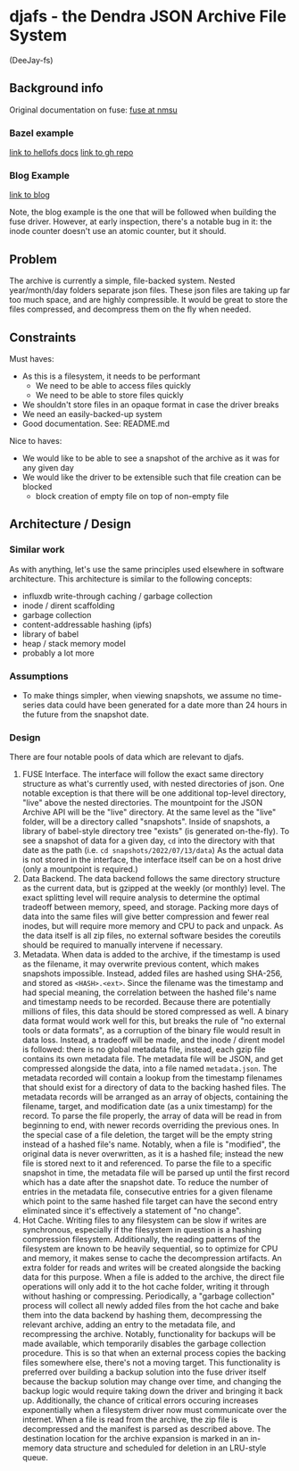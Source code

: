# djafs - the Dendra JSON Archive File System
(DeeJay-fs)
## Background info
Original documentation on fuse:
[fuse at nmsu](https://www.cs.nmsu.edu/~pfeiffer/fuse-tutorial/html/index.html)

### Bazel example
[link to hellofs docs](https://pkg.go.dev/bazil.org/fuse@v0.0.0-20200524192727-fb710f7dfd05/examples/hellofs)
[link to gh repo](https://github.com/bazil/fuse/blob/fb710f7dfd05/examples/hellofs/hello.go)

### Blog Example
[link to blog](https://blog.trieoflogs.com/2021-05-25-fuse-filesystem-go/)

Note, the blog example is the one that will be followed when building 
the fuse driver. However, at early inspection, there's a notable bug 
in it: the inode counter doesn't use an atomic counter, but it should.

## Problem
The archive is currently a simple, file-backed system.
Nested year/month/day folders separate json files.
These json files are taking up far too much space, and are highly compressible.
It would be great to store the files compressed, and decompress them 
on the fly when needed.

## Constraints
Must haves:
- As this is a filesystem, it needs to be performant
  - We need to be able to access files quickly
  - We need to be able to store files quickly
- We shouldn't store files in an opaque format in case the driver breaks
- We need an easily-backed-up system
- Good documentation. See: README.md

Nice to haves:
- We would like to be able to see a snapshot of the archive
  as it was for any given day
- We would like the driver to be extensible such that file
  creation can be blocked
  - block creation of empty file on top of non-empty file


## Architecture / Design

### Similar work
As with anything, let's use the same principles used elsewhere
in software architecture.
This architecture is similar to the following concepts:
 - influxdb write-through caching / garbage collection
 - inode / dirent scaffolding
 - garbage collection
 - content-addressable hashing (ipfs)
 - library of babel
 - heap / stack memory model
 - probably a lot more

### Assumptions
 - To make things simpler, when viewing snapshots, we assume no time-series
   data could have been generated for a date more than 24 hours in
   the future from the snapshot date.

### Design

There are four notable pools of data which are relevant to djafs.
1. FUSE Interface.
   The interface will follow the exact same directory structure as what's
   currently used, with nested directories of json.
   One notable exception is that there will be one additional top-level
   directory, "live" above the nested directories.
   The mountpoint for the JSON Archive API will be the "live" directory.
   At the same level as the "live" folder, will be a directory
   called "snapshots".
   Inside of snapshots, a library of babel-style directory tree
   "exists" (is generated on-the-fly).
   To see a snapshot of data for a given day, `cd` into the directory with
   that date as the path (i.e. `cd snapshots/2022/07/13/data`)
   As the actual data is not stored in the interface, the interface itself
   can be on a host drive (only a mountpoint is required.)
1. Data Backend.
   The data backend follows the same directory structure as the current data,
   but is gzipped at the weekly (or monthly) level.
   The exact splitting level will require analysis to determine the optimal
   tradeoff between memory, speed, and storage.
   Packing more days of data into the same files will give better compression
   and fewer real inodes, but will require more memory and CPU to
   pack and unpack.
   As the data itself is all zip files, no external software besides the
   coreutils should be required to manually intervene if necessary.
1. Metadata.
   When data is added to the archive, if the timestamp is used as the filename,
   it may overwrite previous content, which makes snapshots impossible.
   Instead, added files are hashed using SHA-256, and stored as `<HASH>.<ext>`.
   Since the filename was the timestamp and had special meaning, the
   correlation between the hashed file's name and timestamp
   needs to be recorded.
   Because there are potentially millions of files, this data should be
   stored compressed as well.
   A binary data format would work well for this, but breaks the rule of
   "no external tools or data formats", as a corruption of the binary file
   would result in data loss.
   Instead, a tradeoff will be made, and the inode / dirent model is followed:
   there is no global metadata file, instead, each gzip file contains its
   own metadata file.
   The metadata file will be JSON, and get compressed alongside the data,
   into a file named `metadata.json`.
   The metadata recorded will contain a lookup from the timestamp filenames
   that should exist for a directory of data to the backing hashed files.
   The metadata records will be arranged as an array of objects, containing
   the filename, target, and modification date (as a unix timestamp)
   for the record.
   To parse the file properly, the array of data will be read in from
   beginning to end, with newer records overriding the previous ones.
   In the special case of a file deletion, the target will be the empty
   string instead of a hashed file's name.
   Notably, when a file is "modified", the original data is never overwritten, 
   as it is a hashed file; instead the new file is stored next to it and referenced.
   To parse the file to a specific snapshot in time, the metadata file will be
   parsed up until the first record which has a date after the snapshot date.
   To reduce the number of entries in the metadata file, consecutive entries
   for a given filename which point to the same hashed file target can have
   the second entry eliminated since it's effectively a statement of "no change".
1. Hot Cache.
   Writing files to any filesystem can be slow if writes are synchronous,
   especially if the filesystem in question is a hashing compression filesystem.
   Additionally, the reading patterns of the filesystem are known to be
   heavily sequential, so to optimize for CPU and memory, it makes sense to
   cache the decompression artifacts.
   An extra folder for reads and writes will be created alongside
   the backing data for this purpose.
   When a file is added to the archive, the direct file operations will only
   add it to the hot cache folder, writing it through without
   hashing or compressing.
   Periodically, a "garbage collection" process will collect all newly added
   files from the hot cache and bake them into the data backend by hashing
   them, decompressing the relevant archive, adding an entry to the
   metadata file, and recompressing the archive.
   Notably, functionality for backups will be made available, which
   temporarily disables the garbage collection procedure.
   This is so that when an external process copies the backing
   files somewhere else, there's not a moving target.
   This functionality is preferred over building a backup solution into the
   fuse driver itself because the backup solution may change over time, and
   changing the backup logic would require taking down the driver
   and bringing it back up.
   Additionally, the chance of critical errors occuring increases exponentially
   when a filesystem driver now must communicate over the internet.
   When a file is read from the archive, the zip file is decompressed and the
   manifest is parsed as described above.
   The destination location for the archive expansion is marked in an in-memory
   data structure and scheduled for deletion in an LRU-style queue.
